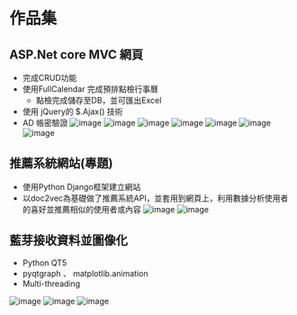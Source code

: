 # 作品集

## ASP.Net core MVC 網頁
* 完成CRUD功能
* 使用FullCalendar 完成預排點檢行事曆
  * 點檢完成儲存至DB，並可匯出Excel
* 使用 jQuery的 $.Ajax() 技術
* AD 帳密驗證
![image](Home1.png)
![image](Create1.png)
![image](Create2.png)
![image](Confirm1.png)
![image](Authentication1.png)
![image](ItemManage1.png)
![image](Check1.png)


## 推薦系統網站(專題)
* 使用Python Django框架建立網站 
* 以doc2vec為基礎做了推薦系統API，並套用到網頁上，利用數據分析使用者的喜好並推薦相似的使用者或內容
![image](MarkWeb1.jpg)
![image](MarkWeb2.jpg)


## 藍芽接收資料並圖像化
* Python QT5
* pyqtgraph 、 matplotlib.animation 
* Multi-threading

![image](PythonQT5_1.jpg)
![image](PythonQT5_3.jpg)
![image](PythonQT5_4.jpg)
